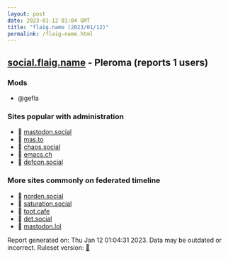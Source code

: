 ```yaml
---
layout: post
date: 2023-01-12 01:04 GMT
title: "flaig.name (2023/01/12)"
permalink: /flaig-name.html
---
```



## [social.flaig.name](https://social.flaig.name) - Pleroma (reports 1 users)

### Mods
 * @gefla

### Sites popular with administration

* 🐘 [mastodon.social](/mastodon-social.html)
* 🐘 [mas.to](/mas-to.html)
* 🐘 [chaos.social](/chaos-social.html)
* 🐘 [emacs.ch](/emacs-ch.html)
* 🐘 [defcon.social](/defcon-social.html)

### More sites commonly on federated timeline

* 🐘 [norden.social](/norden-social.html)
* 🐘 [saturation.social](/saturation-social.html)
* 🐘 [toot.cafe](/toot-cafe.html)
* 🐘 [det.social](/det-social.html)
* 🐘 [mastodon.lol](/mastodon-lol.html)

Report generated on: Thu Jan 12 01:04:31 2023. Data may be outdated or incorrect.
Ruleset version: [🧁](/version-cupcake)
